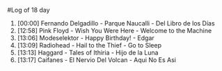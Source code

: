 #Log of 18 day

1. [00:00] Fernando Delgadillo - Parque Naucalli - Del Libro de los Días
1. [12:58] Pink Floyd - Wish You Were Here - Welcome to the Machine
1. [13:06] Modeselektor - Happy Birthday! - Edgar
1. [13:09] Radiohead - Hail to the Thief - Go to Sleep
1. [13:13] Haggard - Tales of Ithiria - Hijo de la Luna
1. [13:17] Caifanes - El Nervio Del Volcan - Aqui No Es Asi

